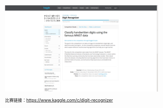 ![image](https://github.com/TrustMe5/GameKaggle/raw/master/Classifyhandwrittendigits/image/classifydigits.png)

比赛链接：https://www.kaggle.com/c/digit-recognizer

